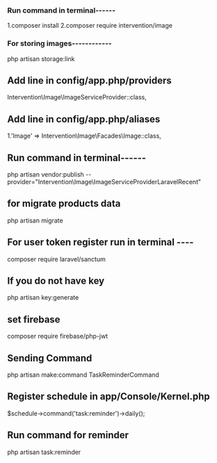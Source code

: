 ### Run command in terminal------

1.composer install
2.composer require intervention/image

### For storing images------------

php artisan storage:link

## Add line in config/app.php/providers

Intervention\Image\ImageServiceProvider::class,

## Add line in config/app.php/aliases

1.'Image' => Intervention\Image\Facades\Image::class,

## Run command in terminal------

php artisan vendor:publish --provider="Intervention\Image\ImageServiceProviderLaravelRecent"

## for migrate products data

php artisan migrate

## For user token register run in terminal ----

composer require laravel/sanctum
## If you do not have key

php artisan key:generate
## set firebase

composer require firebase/php-jwt

## Sending Command

php artisan make:command TaskReminderCommand

## Register schedule in app/Console/Kernel.php

$schedule->command('task:reminder')->daily();

## Run command for reminder

php artisan task:reminder
